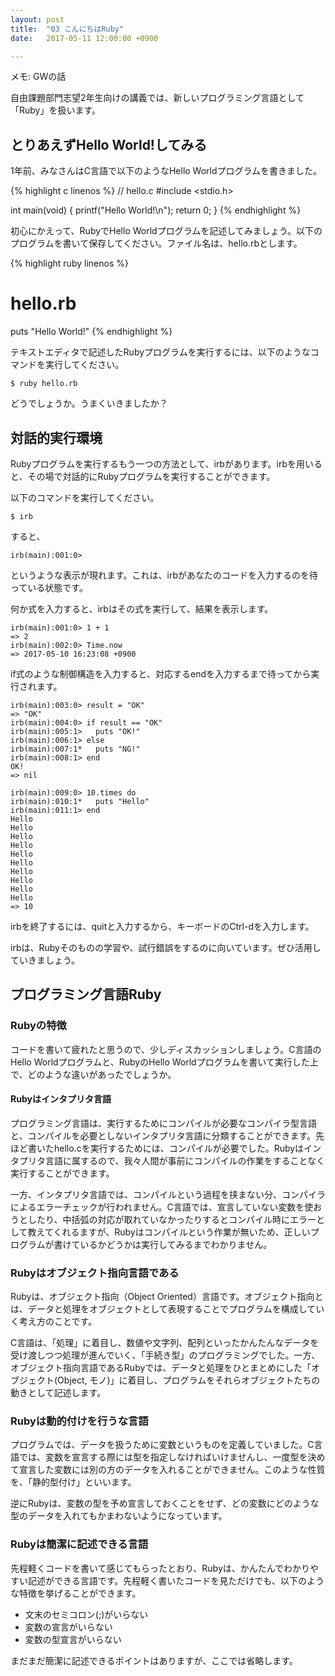 ```yaml
---
layout: post
title:  "03 こんにちはRuby"
date:   2017-05-11 12:00:00 +0900

---
```


メモ: GWの話

自由課題部門志望2年生向けの講義では、新しいプログラミング言語として「Ruby」を扱います。

## とりあえずHello World!してみる

1年前、みなさんはC言語で以下のようなHello Worldプログラムを書きました。

{% highlight c linenos %}
// hello.c
#include <stdio.h>

int main(void) {
        printf("Hello World!\n");
        return 0;
}
{% endhighlight %}

初心にかえって、RubyでHello Worldプログラムを記述してみましょう。以下のプログラムを書いて保存してください。ファイル名は、hello.rbとします。

{% highlight ruby linenos %}
# hello.rb
puts "Hello World!"
{% endhighlight %}

テキストエディタで記述したRubyプログラムを実行するには、以下のようなコマンドを実行してください。

```
$ ruby hello.rb
```

どうでしょうか。うまくいきましたか？


## 対話的実行環境

Rubyプログラムを実行するもう一つの方法として、irbがあります。irbを用いると、その場で対話的にRubyプログラムを実行することができます。

以下のコマンドを実行してください。

```
$ irb
```

すると、

```
irb(main):001:0>
```

というような表示が現れます。これは、irbがあなたのコードを入力するのを待っている状態です。

何か式を入力すると、irbはその式を実行して、結果を表示します。

```
irb(main):001:0> 1 + 1
=> 2
irb(main):002:0> Time.now
=> 2017-05-10 16:23:08 +0900
```

if式のような制御構造を入力すると、対応するendを入力するまで待ってから実行されます。

```
irb(main):003:0> result = "OK"
=> "OK"
irb(main):004:0> if result == "OK"
irb(main):005:1>   puts "OK!"
irb(main):006:1> else
irb(main):007:1*   puts "NG!"
irb(main):008:1> end
OK!
=> nil
```

```
irb(main):009:0> 10.times do
irb(main):010:1*   puts "Hello"
irb(main):011:1> end
Hello
Hello
Hello
Hello
Hello
Hello
Hello
Hello
Hello
Hello
=> 10
```

irbを終了するには、quitと入力するから、キーボードのCtrl-dを入力します。

irbは、Rubyそのものの学習や、試行錯誤をするのに向いています。ぜひ活用していきましょう。

## プログラミング言語Ruby

### Rubyの特徴

コードを書いて疲れたと思うので、少しディスカッションしましょう。C言語のHello Worldプログラムと、RubyのHello Worldプログラムを書いて実行した上で、どのような違いがあったでしょうか。

#### Rubyはインタプリタ言語

プログラミング言語は、実行するためにコンパイルが必要なコンパイラ型言語と、コンパイルを必要としないインタプリタ言語に分類することができます。先ほど書いたhello.cを実行するためには、コンパイルが必要でした。Rubyはインタプリタ言語に属するので、我々人間が事前にコンパイルの作業をすることなく実行することができます。

一方、インタプリタ言語では、コンパイルという過程を挟まない分、コンパイラによるエラーチェックが行われません。C言語では、宣言していない変数を使おうとしたり、中括弧の対応が取れていなかったりするとコンパイル時にエラーとして教えてくれるますが、Rubyはコンパイルという作業が無いため、正しいプログラムが書けているかどうかは実行してみるまでわかりません。

### Rubyはオブジェクト指向言語である

Rubyは、オブジェクト指向（Object Oriented）言語です。オブジェクト指向とは、データと処理をオブジェクトとして表現することでプログラムを構成していく考え方のことです。

C言語は、「処理」に着目し、数値や文字列、配列といったかんたんなデータを受け渡しつつ処理が進んでいく、「手続き型」のプログラミングでした。一方、オブジェクト指向言語であるRubyでは、データと処理をひとまとめにした「オブジェクト(Object, モノ)」に着目し、プログラムをそれらオブジェクトたちの動きとして記述します。

### Rubyは動的付けを行うな言語

プログラムでは、データを扱うために変数というものを定義していました。C言語では、変数を宣言する際には型を指定しなければいけませんし、一度型を決めて宣言した変数には別の方のデータを入れることができません。このような性質を、「静的型付け」といいます。

逆にRubyは、変数の型を予め宣言しておくことをせず、どの変数にどのような型のデータを入れてもかまわないようになっています。

### Rubyは簡潔に記述できる言語

先程軽くコードを書いて感じてもらったとおり、Rubyは、かんたんでわかりやすい記述ができる言語です。先程軽く書いたコードを見ただけでも、以下のような特徴を挙げることができます。

- 文末のセミコロン(;)がいらない
- 変数の宣言がいらない
- 変数の型宣言がいらない

まだまだ簡潔に記述できるポイントはありますが、ここでは省略します。
